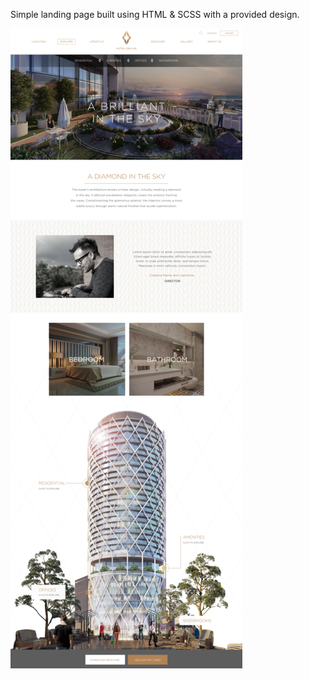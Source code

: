 Simple landing page built using HTML & SCSS with a provided design.


<img src="./src/assets/images/screenshot1.png">

